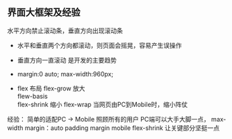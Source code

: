 ## 界面大框架及经验

水平方向禁止滚动条，垂直方向出现滚动条 
- 水平和垂直两个方向都滚动，则页面会摇晃，容易产生误操作
- 垂直方向一直滚动 是开发的主要趋势

- margin:0 auto;  max-width:960px;
- flex 布局
    flex-grow   放大  
    flew-basis  
    flex-shrink 缩小
    flex-wrap   当网页由PC到Mobile时，缩小阵仗

经验： 简单的适配PC -> Mobile 照顾所有的用户
PC端可以大手大脚一点， max-width   margin：auto   padding margin
mobile flex-shrink 让关键部分坚挺一点 